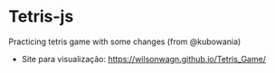 # Tetris-js
Practicing tetris game with some changes (from @kubowania)

- Site para visualização: https://wilsonwagn.github.io/Tetris_Game/
